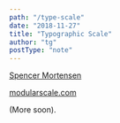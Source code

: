 ```yaml
---
path: "/type-scale"
date: "2018-11-27"
title: "Typographic Scale"
author: "tg"
postType: "note"
---
```


[Spencer Mortensen](http://spencermortensen.com/articles/typographic-scale/)

[modularscale.com](https://www.modularscale.com/)

(More soon).